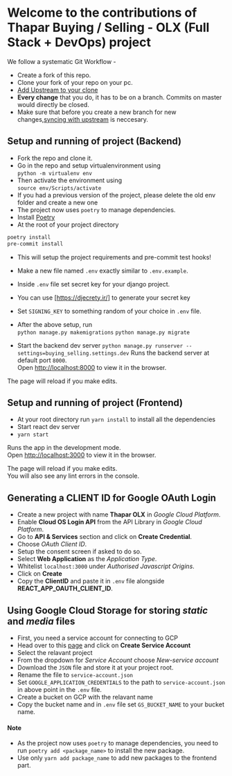 # Welcome to the contributions of Thapar Buying / Selling - OLX (Full Stack + DevOps) project
We follow a systematic Git Workflow -
- Create a fork of this repo.
- Clone your fork of your repo on your pc.
- [Add Upstream to your clone](https://help.github.com/en/github/collaborating-with-issues-and-pull-requests/configuring-a-remote-for-a-fork)
- **Every change** that you do, it has to be on a branch. Commits on master would directly be closed.
- Make sure that before you create a new branch for new changes,[syncing with upstream](https://help.github.com/en/github/collaborating-with-issues-and-pull-requests/syncing-a-fork) is neccesary.

## Setup and running of project (Backend)
- Fork the repo and clone it.
- Go in the repo and setup virtualenvironment using <br>
```python -m virtualenv env``` 
- Then activate the environment using <br>
```source env/Scripts/activate```
- If you had a previous version of the project, please delete the old env folder and create a new one
- The project now uses ```poetry``` to manage dependencies.
- Install [Poetry](https://python-poetry.org/docs/)
- At the root of your project directory <br>
```bash 
poetry install
pre-commit install
```
- This will setup the project requirements and pre-commit test hooks!

- Make a new file named ```.env``` exactly similar to ```.env.example```.
- Inside ```.env``` file set secret key for your django project.
- You can use [https://djecrety.ir/] to generate your secret key
- Set ```SIGNING_KEY``` to something random of your choice in `.env` file.

- After the above setup, run <br>
```python manage.py makemigrations```
```python manage.py migrate```

- Start the backend dev server 
```python manage.py runserver --settings=buying_selling.settings.dev```
Runs the backend server at default port ```8000```.<br />
Open [http://localhost:8000](http://localhost:8000) to view it in the browser.

The page will reload if you make edits.<br />

## Setup and running of project (Frontend)
- At your root directory run `yarn install` to install all the dependencies
- Start react dev server
- ```yarn start```

Runs the app in the development mode.<br />
Open [http://localhost:3000](http://localhost:3000) to view it in the browser.

The page will reload if you make edits.<br />
You will also see any lint errors in the console.

## Generating a CLIENT ID for Google OAuth Login
- Create a new project with name **Thapar OLX** in _Google Cloud Platform_.
- Enable **Cloud OS Login API** from the API Library in _Google Cloud Platform_.
- Go to **API & Services** section and click on **Create Credential**.
- Choose _OAuth Client ID_.
- Setup the consent screen if asked to do so.
- Select **Web Application** as the _Application Type_.
- Whitelist `localhost:3000` under _Authorised Javascript Origins_.
- Click on **Create**
- Copy the **ClientID** and paste it in `.env` file alongside **REACT_APP_OAUTH_CLIENT_ID**.

## Using Google Cloud Storage for storing _static_ and _media_ files
- First, you need a service account for connecting to GCP
- Head over to this [page](https://cloud.google.com/docs/authentication/getting-started) and click on **Create Service Account**
- Select the relavant project
- From the dropdown for _Service Account_ choose _New-service account_
- Download the `JSON` file and store it at your project root.
- Rename the file to `service-account.json`
- Set `GOOGLE_APPLICATION_CREDENTIALS` to the path to `service-account.json` in above point in the `.env` file.
- Create a bucket on GCP with the relavant name
- Copy the bucket name and in `.env` file set `GS_BUCKET_NAME` to your bucket name.

#### Note
- As the project now uses ```poetry``` to manage dependencies, you need to run ```poetry add <package_name>``` to install the new package.
- Use only ```yarn add package_name``` to add new packages to the frontend part.
